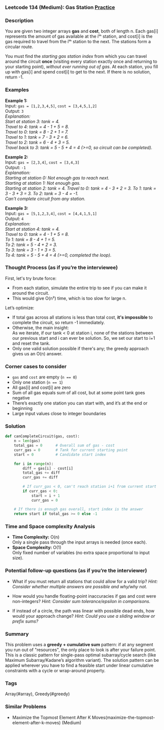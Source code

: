 ### Leetcode 134 (Medium): Gas Station [Practice](https://leetcode.com/problems/gas-station)

### Description  
You are given two integer arrays **gas** and **cost**, both of length n. Each gas[i] represents the amount of gas available at the iᵗʰ station, and cost[i] is the gas required to travel from the iᵗʰ station to the next. The stations form a circular route.

You must find the *starting gas station index* from which you can travel around the circuit **once** (visiting every station exactly once and returning to your starting point), *without ever running out of gas*. At each station, you fill up with gas[i] and spend cost[i] to get to the next. If there is no solution, return -1.

### Examples  

**Example 1:**  
Input: `gas = [1,2,3,4,5]`, `cost = [3,4,5,1,2]`  
Output: `3`  
*Explanation:  
Start at station 3: tank = 4.  
Travel to 4: tank = 4 - 1 + 5 = 8.  
Travel to 0: tank = 8 - 2 + 1 = 7.  
Travel to 1: tank = 7 - 3 + 2 = 6.  
Travel to 2: tank = 6 - 4 + 3 = 5.  
Travel back to 3: tank = 5 - 5 + 4 = 4 (>=0, so circuit can be completed).*

**Example 2:**  
Input: `gas = [2,3,4]`, `cost = [3,4,3]`  
Output: `-1`  
*Explanation:  
Starting at station 0: Not enough gas to reach next.  
Starting at station 1: Not enough gas.  
Starting at station 2: tank = 4. Travel to 0: tank = 4 - 3 + 2 = 3. To 1: tank = 3 - 3 + 3 = 3. To 2: tank = 3 - 4 = -1.  
Can't complete circuit from any station.*

**Example 3:**  
Input: `gas = [5,1,2,3,4]`, `cost = [4,4,1,5,1]`  
Output: `4`  
*Explanation:  
Start at station 4: tank = 4.  
Travel to 0: tank = 4 - 1 + 5 = 8.  
To 1: tank = 8 - 4 + 1 = 5.  
To 2: tank = 5 - 4 + 2 = 3.  
To 3: tank = 3 - 1 + 3 = 5.  
To 4: tank = 5 - 5 + 4 = 4 (>=0, completed the loop).*

### Thought Process (as if you’re the interviewee)  
First, let's try brute force:
- From each station, simulate the entire trip to see if you can make it around the circuit.  
- This would give O(n²) time, which is too slow for large n.

Let’s optimize:
- If total gas across all stations is less than total cost, **it's impossible** to complete the circuit, so return -1 immediately.
- Otherwise, the main insight:  
  As we iterate, if our tank < 0 at station i, none of the stations between our previous start and i can ever be solution. So, we set our start to i+1 and reset the tank.
- Only one valid solution possible if there's any; the greedy approach gives us an O(n) answer.

### Corner cases to consider  
- `gas` and `cost` are empty (`n == 0`)  
- Only one station (`n == 1`)
- All gas[i] and cost[i] are zero
- Sum of all gas equals sum of all cost, but at some point tank goes negative
- There’s exactly one station you can start with, and it’s at the end or beginning
- Large input values close to integer boundaries

### Solution

```python
def canCompleteCircuit(gas, cost):
    n = len(gas)
    total_gas = 0      # Overall sum of gas - cost
    curr_gas = 0       # Tank for current starting point
    start = 0          # Candidate start index
    
    for i in range(n):
        diff = gas[i] - cost[i]
        total_gas += diff
        curr_gas += diff
        
        # If curr_gas < 0, can't reach station i+1 from current start
        if curr_gas < 0:
            start = i + 1
            curr_gas = 0
    
    # If there is enough gas overall, start index is the answer
    return start if total_gas >= 0 else -1
```

### Time and Space complexity Analysis  

- **Time Complexity:** O(n)  
  Only a single pass through the input arrays is needed (once each).
- **Space Complexity:** O(1)  
  Only fixed number of variables (no extra space proportional to input size).

### Potential follow-up questions (as if you’re the interviewer)  

- What if you must return all stations that could allow for a valid trip?
  *Hint: Consider whether multiple answers are possible and why/why not.*
  
- How would you handle floating-point inaccuracies if gas and cost were non-integers?
  *Hint: Consider sum tolerance/epsilon in comparisons.*

- If instead of a circle, the path was linear with possible dead ends, how would your approach change?
  *Hint: Could you use a sliding window or prefix sums?*

### Summary
This problem uses a **greedy + cumulative sum** pattern: if at any segment you run out of "resources", the only place to look is after your failure point. This is a classic pattern for single-pass optimal subarray/cycle search (like Maximum Subarray/Kadane’s algorithm variant). The solution pattern can be applied wherever you have to find a feasible start under linear cumulative constraints with a cycle or wrap-around property.

### Tags
Array(#array), Greedy(#greedy)

### Similar Problems
- Maximize the Topmost Element After K Moves(maximize-the-topmost-element-after-k-moves) (Medium)